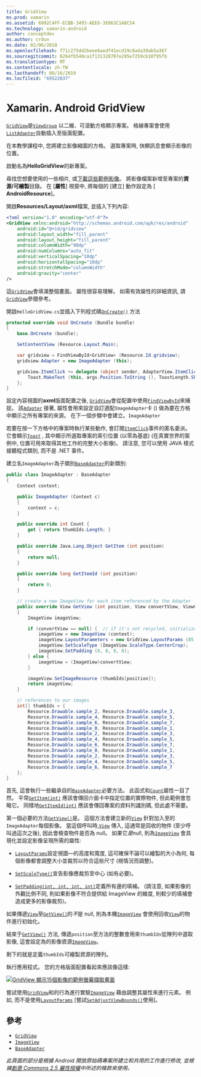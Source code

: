```yaml
---
title: GridView
ms.prod: xamarin
ms.assetid: 6992C4FF-ECBB-3493-AEE6-3E063C1A8C54
ms.technology: xamarin-android
author: conceptdev
ms.author: crdun
ms.date: 02/06/2018
ms.openlocfilehash: f71c275dd2beee6aedf41ecd19c8a4a39ab5a36f
ms.sourcegitcommit: 6264fb540ca1f131328707e295e7259cb10f95fb
ms.translationtype: MT
ms.contentlocale: zh-TW
ms.lasthandoff: 08/16/2019
ms.locfileid: "69522637"
---
```

# <a name="xamarinandroid-gridview"></a>Xamarin. Android GridView

[`GridView`](xref:Android.Widget.GridView)是[`ViewGroup`](xref:Android.Views.ViewGroup)
以二維、可滾動方格顯示專案。 格線專案會使用[`ListAdapter`](xref:Android.App.ListActivity.ListAdapter)自動插入至版面配置。

在本教學課程中, 您將建立影像縮圖的方格。 選取專案時, 快顯訊息會顯示影像的位置。

啟動名為**HelloGridView**的新專案。

尋找您想要使用的一些相片, 或[下載這些範例影像](https://developer.android.com/shareables/sample_images.zip)。 將影像檔案新增至專案的**資源/可繪製**目錄。 在 [**屬性**] 視窗中, 將每個的 [建立] 動作設定為 [ **AndroidResource**]。

開啟**Resources/Layout/axml**檔案, 並插入下列內容:

```xml
<?xml version="1.0" encoding="utf-8"?>
<GridView xmlns:android="http://schemas.android.com/apk/res/android"
    android:id="@+id/gridview"
    android:layout_width="fill_parent"
    android:layout_height="fill_parent"
    android:columnWidth="90dp"
    android:numColumns="auto_fit"
    android:verticalSpacing="10dp"
    android:horizontalSpacing="10dp"
    android:stretchMode="columnWidth"
    android:gravity="center"
/>
```

這[`GridView`](xref:Android.Widget.GridView)會填滿整個畫面。 屬性很容易理解。 如需有效屬性的詳細資訊, 請[`GridView`](xref:Android.Widget.GridView)參閱參考。

開啟`HelloGridView.cs`並插入下列程式碼[`OnCreate()`](xref:Android.App.Activity.OnCreate*)
方法

```csharp
protected override void OnCreate (Bundle bundle)
{
    base.OnCreate (bundle);

    SetContentView (Resource.Layout.Main);

    var gridview = FindViewById<GridView> (Resource.Id.gridview);
    gridview.Adapter = new ImageAdapter (this);

    gridview.ItemClick += delegate (object sender, AdapterView.ItemClickEventArgs args) {
        Toast.MakeText (this, args.Position.ToString (), ToastLength.Short).Show ();
    };
}
```

設定內容視圖的**axml**版面配置之後, [`GridView`](xref:Android.Widget.GridView)會從配置中使用[`FindViewById`](xref:Android.App.Activity.FindViewById*)來捕捉。 該[`Adapter`](xref:Android.Widget.AdapterView.RawAdapter)
接著, 屬性會用來設定自訂適配`ImageAdapter`卡 () 做為要在方格中顯示之所有專案的來源。 在下一個步驟中會建立。`ImageAdapter`

若要在按一下方格中的專案時執行某些動作, 會訂閱[`ItemClick`](xref:Android.Widget.AdapterView.ItemClick)事件的匿名委派。
它會顯示[`Toast`](xref:Android.Widget.Toast) , 其中顯示所選取專案的索引位置 (以零為基底) (在真實世界的案例中, 位置可用來取得其他工作的完整大小影像)。 請注意, 您可以使用 JAVA 樣式接聽程式類別, 而不是 .NET 事件。

建立名`ImageAdapter`為子類別[`BaseAdapter`](xref:Android.Widget.BaseAdapter)的新類別:

```csharp
public class ImageAdapter : BaseAdapter
{
    Context context;

    public ImageAdapter (Context c)
    {
        context = c;
    }

    public override int Count {
        get { return thumbIds.Length; }
    }

    public override Java.Lang.Object GetItem (int position)
    {
        return null;
    }

    public override long GetItemId (int position)
    {
        return 0;
    }

    // create a new ImageView for each item referenced by the Adapter
    public override View GetView (int position, View convertView, ViewGroup parent)
    {
        ImageView imageView;

        if (convertView == null) {  // if it's not recycled, initialize some attributes
            imageView = new ImageView (context);
            imageView.LayoutParameters = new GridView.LayoutParams (85, 85);
            imageView.SetScaleType (ImageView.ScaleType.CenterCrop);
            imageView.SetPadding (8, 8, 8, 8);
        } else {
            imageView = (ImageView)convertView;
        }

        imageView.SetImageResource (thumbIds[position]);
        return imageView;
    }

    // references to our images
    int[] thumbIds = {
        Resource.Drawable.sample_2, Resource.Drawable.sample_3,
        Resource.Drawable.sample_4, Resource.Drawable.sample_5,
        Resource.Drawable.sample_6, Resource.Drawable.sample_7,
        Resource.Drawable.sample_0, Resource.Drawable.sample_1,
        Resource.Drawable.sample_2, Resource.Drawable.sample_3,
        Resource.Drawable.sample_4, Resource.Drawable.sample_5,
        Resource.Drawable.sample_6, Resource.Drawable.sample_7,
        Resource.Drawable.sample_0, Resource.Drawable.sample_1,
        Resource.Drawable.sample_2, Resource.Drawable.sample_3,
        Resource.Drawable.sample_4, Resource.Drawable.sample_5,
        Resource.Drawable.sample_6, Resource.Drawable.sample_7
    };
}
```

首先, 這會執行一些繼承自的[`BaseAdapter`](xref:Android.Widget.BaseAdapter)必要方法。 此函式和[`Count`](xref:Android.Widget.BaseAdapter.Count)屬性一目了然。 平常[`GetItem(int)`](xref:Android.Widget.BaseAdapter.GetItem*)
應該會傳回介面卡中指定位置的實際物件, 但此範例會忽略它。 同樣地[`GetItemId(int)`](xref:Android.Widget.BaseAdapter.GetItemId*)
應該會傳回專案的資料列識別碼, 但此處不需要。

第一個必要的方法[`GetView()`](xref:Android.Widget.BaseAdapter.GetView*)是。
這個方法會建立新的[`View`](xref:Android.Views.View)
針對加入至的`ImageAdapter`每個影像。 當這個呼叫時,[`View`](xref:Android.Views.View)
傳入, 這通常是回收的物件 (至少呼叫過這次之後), 因此會檢查物件是否為 null。 如果它*是*null, 則為[`ImageView`](xref:Android.Widget.ImageView)
會具現化並設定影像呈現所需的屬性:

- [`LayoutParams`](xref:Android.Views.View.LayoutParameters)設定視圖&mdash;的高度和寬度, 這可確保不論可以繪製的大小為何, 每個影像都會調整大小並裁剪以符合這些尺寸 (視情況而調整)。

- [`SetScaleType()`](xref:Android.Widget.ImageView.SetScaleType*)宣告影像應裁剪至中心 (如有必要)。

- [`SetPadding(int, int, int, int)`](xref:Android.Views.View.SetPadding*)定義所有邊的填補。 (請注意, 如果影像的外觀比例不同, 則如果影像不符合提供給 ImageView 的維度, 則較少的填補會造成更多的影像裁剪)。

如果傳遞[`View`](xref:Android.Views.View)至[`GetView()`](xref:Android.Widget.BaseAdapter.GetView*)的*不*是 null, 則為本機[`ImageView`](xref:Android.Widget.ImageView)
會使用回收[`View`](xref:Android.Views.View)的物件進行初始化。

結束于[`GetView()`](xref:Android.Widget.BaseAdapter.GetView*)
方法, 傳遞`position`至方法的整數會用來`thumbIds`從陣列中選取影像, 這會設定為的影像資源[`ImageView`](xref:Android.Widget.ImageView)。

剩下的就是定義`thumbIds`可繪製資源的陣列。

執行應用程式。 您的方格版面配置看起來應該像這樣:

[![GridView 顯示15個影像的範例螢幕擷取畫面](grid-view-images/helloviews4.png)](grid-view-images/helloviews4.png#lightbox)

嘗試使用[`GridView`](xref:Android.Widget.GridView)和的行為進行實驗[`ImageView`](xref:Android.Widget.ImageView)
藉由調整其屬性來進行元素。 例如, 而不是使用[`LayoutParams`](xref:Android.Views.View.LayoutParameters) [嘗試[`SetAdjustViewBounds()`](xref:Android.Widget.ImageView.SetAdjustViewBounds*)使用]。

## <a name="references"></a>參考

- [`GridView`](xref:Android.Widget.GridView)
- [`ImageView`](xref:Android.Widget.ImageView)
- [`BaseAdapter`](xref:Android.Widget.BaseAdapter)

_此頁面的部分是根據 Android 開放原始碼專案所建立和共用的工作進行修改, 並根據[創意 Commons 2.5 屬性授權](http://creativecommons.org/licenses/by/2.5/)中所述的條款來使用。_
